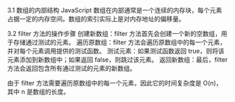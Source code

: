 3.1 数组的内部结构
JavaScript 数组在内部通常是一个连续的内存块，每个元素占据一定的内存空间。数组的索引实际上是对内存地址的偏移量。

3.2 filter 方法的操作步骤
创建新数组：filter 方法首先会创建一个新的空数组，用于存储通过测试的元素。
遍历原数组：filter 方法会遍历原数组中的每一个元素，并对每个元素调用提供的测试函数。
测试元素：如果测试函数返回 true，则将该元素添加到新数组中；如果返回 false，则跳过该元素。
返回新数组：最后，filter 方法会返回包含所有通过测试的元素的新数组。

由于 filter 方法需要遍历原数组中的每一个元素，因此它的时间复杂度是 O(n)，其中 n 是数组的长度。